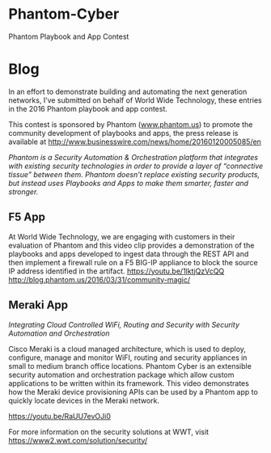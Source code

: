 # Phantom-Cyber
Phantom Playbook and App Contest

# Blog
In an effort to demonstrate building and automating the next generation networks, I’ve submitted on behalf of World Wide Technology, these entries in the 2016 Phantom playbook and app contest. 

This contest is sponsored by Phantom (www.phantom.us) to promote the community development of playbooks and apps, the press release is available at http://www.businesswire.com/news/home/20160120005085/en

*Phantom is a Security Automation & Orchestration platform that integrates with existing security technologies in order to provide a layer of “connective tissue” between them.  Phantom doesn’t replace existing security products, but instead uses Playbooks and Apps to make them smarter, faster and stronger.*

## F5 App
At World Wide Technology, we are engaging with customers in their evaluation of Phantom and this video clip provides a demonstration of the playbooks and apps developed to ingest data through the REST API and then implement a firewall rule on a F5 BIG-IP appliance to block the source IP address identified in the artifact.
https://youtu.be/1lktjQzVcQQ 
http://blog.phantom.us/2016/03/31/community-magic/

## Meraki App
*Integrating Cloud Controlled WiFi, Routing and Security with Security Automation and Orchestration*

Cisco Meraki is a cloud managed architecture, which is used to deploy, configure, manage and monitor WiFI, routing and security appliances in small to medium branch office locations. Phantom Cyber is an extensible security automation and orchestration package which allow custom applications to be written within its framework. This video demonstrates how the Meraki device provisioning APIs can be used by a Phantom app to quickly locate devices in the Meraki network.

https://youtu.be/RaUU7evOJi0


For more information on the security solutions at WWT, visit https://www2.wwt.com/solution/security/
